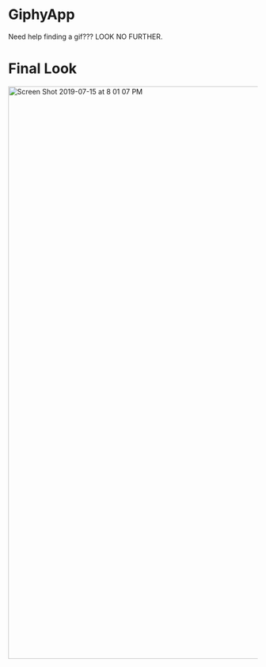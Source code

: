 # GiphyApp
Need help finding a gif??? LOOK NO FURTHER.

# Final Look

<img width="1155" alt="Screen Shot 2019-07-15 at 8 01 07 PM" src="https://user-images.githubusercontent.com/39067937/61256603-67545580-a73b-11e9-8bfa-aab667dd1a1f.png">

